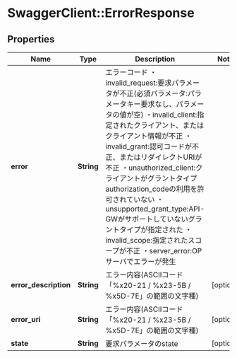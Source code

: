 # SwaggerClient::ErrorResponse

## Properties
Name | Type | Description | Notes
------------ | ------------- | ------------- | -------------
**error** | **String** | エラーコード ・invalid_request:要求パラメータが不正(必須パラメータ:パラメータキー要求なし、パラメータの値が空)  ・invalid_client:指定されたクライアント、またはクライアント情報が不正  ・invalid_grant:認可コードが不正、またはリダイレクトURIが不正  ・unauthorized_client:クライアントがグラントタイプauthorization_codeの利用を許可されていない  ・unsupported_grant_type:API-GWがサポートしていないグラントタイプが指定された  ・invalid_scope:指定されたスコープが不正  ・server_error:OPサーバでエラーが発生 | 
**error_description** | **String** | エラー内容(ASCIIコード「%x20-21 / %x23-5B / %x5D-7E」の範囲の文字種) | [optional] 
**error_uri** | **String** | エラー内容(ASCIIコード「%x20-21 / %x23-5B / %x5D-7E」の範囲の文字種) | [optional] 
**state** | **String** | 要求パラメータのstate | [optional] 


